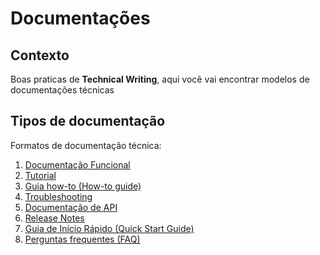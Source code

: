 # Documentações

## Contexto 
Boas praticas de **Technical Writing**, aqui você vai encontrar modelos de documentações técnicas 

## Tipos de documentação 
Formatos de documentação técnica:

1. [Documentação Funcional](https://github.com/GabrielValim/Documentacao/blob/main/documenta%C3%A7%C3%A3o-funcional.md)
2. [Tutorial](https://github.com/GabrielValim/Documentacao/blob/main/tutorial.md)
3. [Guia how-to (How-to guide)](https://github.com/GabrielValim/Documentacao/blob/main/guia-how-to.md)
5. [Troubleshooting](https://github.com/GabrielValim/Documentacao/blob/main/troubleshooting.md)
6. [Documentação de API](https://github.com/GabrielValim/Documentacao/blob/main/documenta%C3%A7%C3%A3o-api.md)
7. [Release Notes](https://github.com/GabrielValim/Documentacao/blob/main/release-notes.md)
8. [Guia de Início Rápido (Quick Start Guide)](https://github.com/GabrielValim/Documentacao/blob/main/guia-in%C3%ADcio-r%C3%A1pido.md)
9. [Perguntas frequentes (FAQ)](https://github.com/GabrielValim/Documentacao/blob/main/perguntas-frequentes-faq.md)
